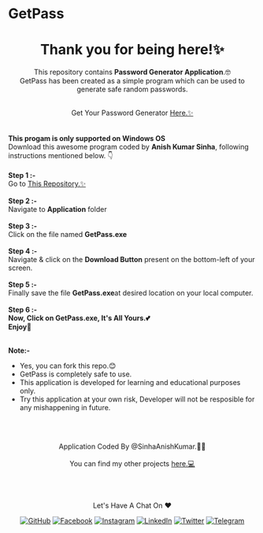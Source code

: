 # GetPass

<h1 align="center">
  Thank you for being here!✨
</h1>

<p align="center">
  This repository contains <b>Password Generator Application</b>.🤓
	<br>GetPass has been created as a simple program which can be used to generate safe random passwords.

</p>
<br>

<div align="center">
  Get Your Password Generator
  <a href="https://www.github.com/SinhaAnishKumar/GetPass"> Here.✨</a>
</div>

<br>
<br>
<b>This progam is only supported on Windows OS</b>
<br>
Download this awesome program coded by <b>Anish Kumar Sinha</b>, following instructions mentioned below. 👇
<br>
<br>
<b>Step 1 :-</b>
<br>
Go to <a href="https://www.github.com/SinhaAnishKumar/GetPass"> This Repository.✨</a>
<br>
<br>
<b>Step 2 :-</b>
<br>
Navigate to <b>Application</b> folder
<br>
<br>
<b>Step 3 :-</b>
<br>
Click on the file named <b>GetPass.exe</b>
<br>
<br>
<b>Step 4 :-</b>
<br>
Navigate & click on the <b>Download Button</b> present on the bottom-left of your screen.
<br>
<br>
<b>Step 5 :-</b>
<br>
Finally save the file <b>GetPass.exe</b>at desired location on your local computer.
<br>
<br>
<b>Step 6 :-</b>
<br>
<b>Now, Click on GetPass.exe, It's All Yours.💕
<br>
Enjoy🎉</b>
<br>
<br>

<b>Note:-</b>
* Yes, you can fork this repo.😊
* GetPass is completely safe to use.  
* This application is developed for learning and educational purposes only.
* Try this application at your own risk, Developer will not be resposible for any mishappening in future.

<br>
<br>
<p align="center">
  Application Coded By @SinhaAnishKumar.💖🤓
  <br>
  <br>
  You can find my other projects <a href="https://github.com/SinhaAnishKumar?tab=repositories"> here.💻</a> 
</p>
<br>
<br>

<p align="center"> Let's Have A Chat On ❤ </p> 
<p align="center">
	<a href="https://github.com/SinhaAnishKumar"><img src="https://img.shields.io/badge/GitHub-100000?style=for-the-badge&logo=github&logoColor=white" alt="GitHub"></a>
	<a href="https://facebook.com/SinhaAnishKumar"><img src="https://img.shields.io/badge/Facebook-1877F2?style=for-the-badge&logo=facebook&logoColor=white" alt="Facebook"></a>
	<a href="https://instagram.com/anish_kumar_sinha"><img src="https://img.shields.io/badge/Instagram-E4405F?style=for-the-badge&logo=instagram&logoColor=white" alt="Instagram"></a>
	<a href="https://linkedin.com/in/SinhaAnishKumar"><img src="https://img.shields.io/badge/LinkedIn-0077B5?style=for-the-badge&logo=linkedin&logoColor=white" alt="LinkedIn"></a>
	<a href="https://twitter.com/SinhaAnishKumar"><img src="https://img.shields.io/badge/Twitter-1DA1F2?style=for-the-badge&logo=twitter&logoColor=white" alt="Twitter"></a>
	<a href="https://telegram.me/SinhaAnishKumar"><img src="https://img.shields.io/badge/Telegram-2CA5E0?style=for-the-badge&logo=telegram&logoColor=white" alt="Telegram"></a>
</p>
